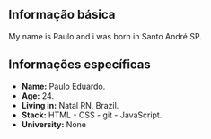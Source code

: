 ## Informação básica
My name is Paulo and i was born in Santo André SP.

## Informações específicas
* **Name:** Paulo Eduardo.
* **Age:** 24.
* **Living in:** Natal RN, Brazil.
* **Stack:** HTML -  CSS - git - JavaScript.
* **University:** None
